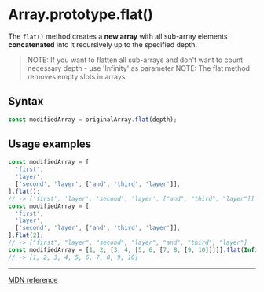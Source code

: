 # Array.prototype.flat()

The `flat()` method creates a **new array** with all sub-array elements **concatenated** into it recursively up to the specified depth.

> NOTE: If you want to flatten all sub-arrays and don't want to count necessary depth - use 'Infinity' as parameter
> NOTE: The flat method removes empty slots in arrays.

## Syntax

```js
const modifiedArray = originalArray.flat(depth);
```

## Usage examples

```js
const modifiedArray = [
  'first',
  'layer',
  ['second', 'layer', ['and', 'third', 'layer']],
].flat();
// -> ['first', 'layer', 'second', 'layer', ["and", "third", "layer"]]
const modifiedArray = [
  'first',
  'layer',
  ['second', 'layer', ['and', 'third', 'layer']],
].flat(2);
// -> ["first", "layer", "second", "layer", "and", "third", "layer"]
const modifiedArray = [1, 2, [3, 4, [5, 6, [7, 8, [9, 10]]]]].flat(Infinity);
// -> [1, 2, 3, 4, 5, 6, 7, 8, 9, 10]
```

---

[MDN reference](https://developer.mozilla.org/en-US/docs/Web/JavaScript/Reference/Global_Objects/Array/flat)
